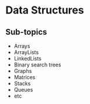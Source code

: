 # Data Structures
## Sub-topics
* Arrays
* ArrayLists
* LinkedLists
* Binary search trees
* Graphs
* Matrices
* Stacks
* Queues
* etc
